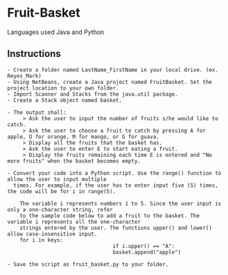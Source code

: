 # Fruit-Basket
Languages used Java and Python


## Instructions

    - Create a folder named LastName_FirstName in your local drive. (ex. Reyes_Mark)
    - Using NetBeans, create a Java project named FruitBasket. Set the project location to your own folder.
    - Import Scanner and Stacks from the java.util package.
    - Create a Stack object named basket.

    - The output shall:
         > Ask the user to input the number of fruits s/he would like to catch.
         > Ask the user to choose a fruit to catch by pressing A for apple, O for orange, M for mango, or G for guava.
         > Display all the fruits that the basket has.
         > Ask the user to enter E to start eating a fruit. 
         > Display the fruits remaining each time E is entered and "No more fruits" when the basket becomes empty.

    - Convert your code into a Python script. Use the range() function to allow the user to input multiple
      times. For example, if the user has to enter input five (5) times, the code will be for i in range(5).

        The variable i represents numbers 1 to 5. Since the user input is only a one-character string, refer
        to the sample code below to add a fruit to the basket. The variable i represents all the one-character
        strings entered by the user. The functions upper() and lower() allow case-insensitive input.
        for i in keys:
                                      if i.upper() == "A":
                                      basket.append("apple")

    - Save the script as fruit_basket.py to your folder.
